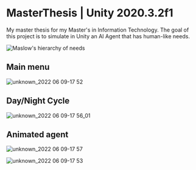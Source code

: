 # MasterThesis | Unity 2020.3.2f1
My master thesis for my Master's in Information Technology.
The goal of this project is to simulate in Unity an AI Agent that has human-like needs.

![Maslow's hierarchy of needs](https://upload.wikimedia.org/wikipedia/commons/thumb/a/ad/Expanded_Maslow%27s_Needs.webp/593px-Expanded_Maslow%27s_Needs.webp.png)

## Main menu
![unknown_2022 06 09-17 52](https://user-images.githubusercontent.com/73944749/172877839-03b0433d-0ce7-4c95-a819-e8ded5fbdaf5.gif)

## Day/Night Cycle
![unknown_2022 06 09-17 56_01](https://user-images.githubusercontent.com/73944749/172878644-de07e504-13b2-4897-a0d7-4b1eaf62fb38.gif)

## Animated agent
![unknown_2022 06 09-17 57](https://user-images.githubusercontent.com/73944749/172878730-954ceed8-4524-4923-b8e9-11301f607306.gif)

![unknown_2022 06 09-17 53](https://user-images.githubusercontent.com/73944749/172877855-9b573ec7-24e0-479c-b482-a93e5513518d.gif)
